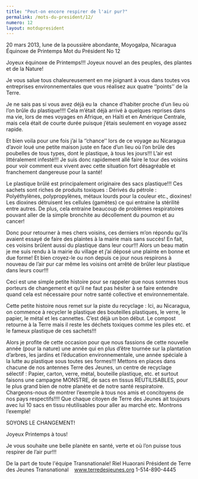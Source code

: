 ```yaml
---
title: "Peut-on encore respirer de l'air pur?"
permalink: /mots-du-president/12/
numero: 12
layout: motdupresident
---
```

20 mars 2013, lune de la poussière abondante, Moyogalpa, Nicaragua
Équinoxe de Printemps
Mot du Président No 12

Joyeux équinoxe de Printemps!!! Joyeux nouvel an des peuples, des plantes et de la Nature!

Je vous salue tous chaleureusement en me joignant à vous dans toutes vos entreprises environnementales que vous réalisez aux quatre ‘’points’’ de la Terre.

Je ne sais pas si vous avez déjà eu la  chance d’habiter proche d’un lieu où l’on brûle du plastique!!!! Cela m’était déjà arrivé à quelques reprises dans ma vie, lors de mes voyages en Afrique, en Haïti et en Amérique Centrale, mais cela était de courte durée puisque j’étais seulement en voyage assez rapide.

Et bien voila pour une fois j’ai la ‘’chance’’ lors de ce voyage au Nicaragua d’avoir loué une petite maison juste en face d’un lieu où l’on brûle des poubelles de tous types, dont le plastique, à tous les jours!!! L’air est littéralement infesté!!! Je suis donc rapidement allé faire le tour des voisins pour voir comment eux vivent avec cette situation fort désagréable et franchement dangereuse pour la santé!

Le plastique brûlé est principalement originaire des sacs plastique!!! Ces sachets sont riches de produits toxiques : Dérivés du pétrole : Polyéthylènes, polypropylènes, métaux lourds pour la couleur etc., dioxines! Les dioxines détruisent les cellules (gamètes) ce qui entraine la stérilité entre autres. De plus, cela entraine beaucoup de problèmes respiratoires pouvant aller de la simple bronchite au décollement du poumon et au cancer!

Donc pour retourner à mes chers voisins, ces derniers m’on répondu qu’ils avaient essayé de faire des plaintes à la mairie mais sans succès! En fait, ces voisins brûlent aussi du plastique dans leur cour!!! Alors un beau matin je me suis rendu à la mairie du village et j’ai déposé une plainte en bonne et due forme! Et bien croyez-le ou non depuis ce jour nous respirons à nouveau de l’air pur car même les voisins ont arrêté de brûler leur plastique dans leurs cour!!!

Ceci est une simple petite histoire pour se rappeler que nous sommes tous porteurs de changement et qu’il ne faut pas hésiter à se faire entendre quand cela est nécessaire pour notre santé collective et environnementale.

Cette petite histoire nous remet sur la piste du recyclage : Ici, au Nicaragua, on commence à recycler le plastique des bouteilles plastiques, le verre, le papier, le métal et les cannettes. C’est déjà un bon début. Le compost retourne à la Terre mais il reste les déchets toxiques comme les piles etc. et le fameux plastique de ces sachets!!!

Alors je profite de cette occasion pour que nous fassions de cette nouvelle année (pour la nature) une année qui en plus d’être tournée sur la plantation d’arbres, les jardins et l’éducation environnementale, une année spéciale à la lutte au plastique sous toutes ses formes!!! Mettons en places dans chacune de nos antennes Terre des Jeunes, un centre de recyclage sélectif : Papier, carton, verre, métal, bouteille plastique, etc. et surtout faisons une campagne MONSTRE, de sacs en tissus RÉUTILISABLES, pour le plus grand bien de notre planète et de notre santé respiratoire. Chargeons-nous de montrer l’exemple à tous nos amis et concitoyens de nos pays respectifs!!!! Que chaque citoyen de Terre des Jeunes ait toujours avec lui 10 sacs en tissu réutilisables pour aller au marché etc. Montrons l’exemple!

SOYONS LE CHANGEMENT!

Joyeux Printemps à tous!

Je vous souhaite une belle planète en santé, verte et où l’on puisse tous respirer de l’air pur!!!

De la part de toute l'équipe Transnationale!
Riel Huaorani
Président de Terre des Jeunes Transnational    www.terredesjeunes.org
1-514-890-4445
